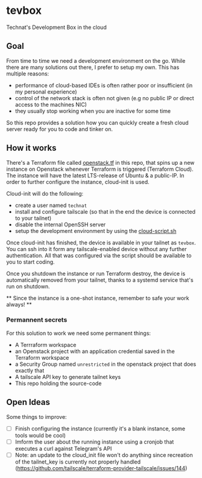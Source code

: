 # tevbox

Technat's Development Box in the cloud

## Goal

From time to time we need a development environment on the go. While there are many solutions out there, I prefer to setup my own. This has multiple reasons:
- performance of cloud-based IDEs is often rather poor or insufficient (in my personal experience)
- control of the network stack is often not given (e.g no public IP or direct access to the machines NIC)
- they usually stop working when you are inactive for some time

So this repo provides a solution how you can quickly create a fresh cloud server ready for you to code and tinker on.

## How it works

There's a Terraform file called [openstack.tf](./openstack.tf) in this repo, that spins up a new instance on Openstack whenever Terraform is triggered (Terraform Cloud). The instance will have the latest LTS-release of Ubuntu & a public-IP. In order to further configure the instance, cloud-init is used.

Cloud-init will do the following:
- create a user named `technat`
- install and configure tailscale (so that in the end the device is connected to your tailnet)
- disable the internal OpenSSH server
- setup the development environment by using the [cloud-script.sh](./cloud-script.sh)

Once cloud-init has finished, the device is available in your tailnet as `tevbox`. You can ssh into it form any tailscale-enabled device without any further authentication. All that was configured via the script should be available to you to start coding.

Once you shutdown the instance or run Terraform destroy, the device is automatically removed from your tailnet, thanks to a systemd service that's run on shutdown.

** Since the instance is a one-shot instance, remember to safe your work always! **


### Permannent secrets

For this solution to work we need some permanent things:
- A Terrraform workspace
- an Openstack project with an application credential saved in the Terraform workspace
- a Security Group named `unrestricted` in the openstack project that does exactly that
- A tailscale API key to generate tailnet keys
- This repo holding the source-code

## Open Ideas

Some things to improve:
- [ ] Finish configuring the instance (currently it's a blank instance, some tools would be cool)
- [ ] Imform the user about the running instance using a cronjob that executes a curl against Telegram's API
- [ ] Note: an update to the cloud_init file won't do anything since recreation of the tailnet_key is currently not properly handled (https://github.com/tailscale/terraform-provider-tailscale/issues/144)